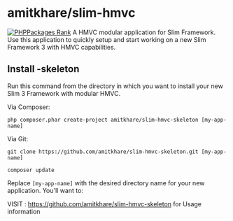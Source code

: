# amitkhare/slim-hmvc
[![PHPPackages Rank](http://phppackages.org/p/amitkhare/slim-hmvc/badge/rank.svg)](http://phppackages.org/p/amitkhare/slim-hmvc)
A HMVC modular application for Slim Framework. Use this application to quickly setup and start working on a new Slim Framework 3 with HMVC capabilities.

## Install -skeleton

Run this command from the directory in which you want to install your new Slim 3 Framework with modular HMVC.

Via Composer:

    php composer.phar create-project amitkhare/slim-hmvc-skeleton [my-app-name]

Via Git:

    git clone https://github.com/amitkhare/slim-hmvc-skeleton.git [my-app-name]

    composer update

Replace `[my-app-name]` with the desired directory name for your new application. You'll want to:

VISIT : https://github.com/amitkhare/slim-hmvc-skeleton for Usage information
